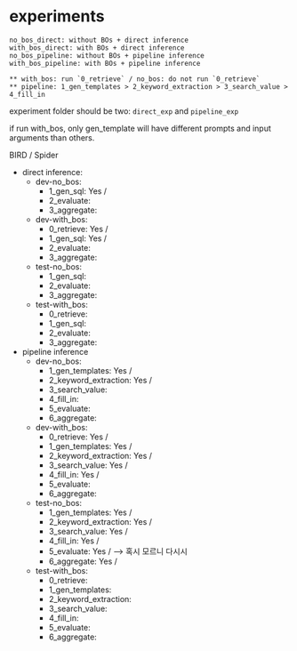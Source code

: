 # experiments

```
no_bos_direct: without BOs + direct inference
with_bos_direct: with BOs + direct inference
no_bos_pipeline: without BOs + pipeline inference
with_bos_pipeline: with BOs + pipeline inference

** with_bos: run `0_retrieve` / no_bos: do not run `0_retrieve`
** pipeline: 1_gen_templates > 2_keyword_extraction > 3_search_value > 4_fill_in
```

experiment folder should be two: `direct_exp` and `pipeline_exp`

if run with_bos, only gen_template will have different prompts and input arguments than others.

BIRD / Spider

* direct inference: 
    * dev-no_bos: 
        * 1_gen_sql: Yes /
        * 2_evaluate: 
        * 3_aggregate: 
    * dev-with_bos:
        * 0_retrieve: Yes /
        * 1_gen_sql: Yes /
        * 2_evaluate: 
        * 3_aggregate: 
    * test-no_bos:
        * 1_gen_sql: 
        * 2_evaluate: 
        * 3_aggregate: 
    * test-with_bos:
        * 0_retrieve: 
        * 1_gen_sql: 
        * 2_evaluate: 
        * 3_aggregate: 
* pipeline inference
    * dev-no_bos:
        * 1_gen_templates: Yes / 
        * 2_keyword_extraction: Yes / 
        * 3_search_value: 
        * 4_fill_in: 
        * 5_evaluate: 
        * 6_aggregate:  
    * dev-with_bos:
        * 0_retrieve: Yes / 
        * 1_gen_templates: Yes / 
        * 2_keyword_extraction: Yes /
        * 3_search_value: Yes /
        * 4_fill_in: Yes / 
        * 5_evaluate: 
        * 6_aggregate: 
    * test-no_bos:
        * 1_gen_templates: Yes / 
        * 2_keyword_extraction: Yes / 
        * 3_search_value: Yes / 
        * 4_fill_in: Yes / 
        * 5_evaluate: Yes /  --> 혹시 모르니 다시시
        * 6_aggregate: Yes / 
    * test-with_bos:
        * 0_retrieve: 
        * 1_gen_templates: 
        * 2_keyword_extraction: 
        * 3_search_value: 
        * 4_fill_in: 
        * 5_evaluate: 
        * 6_aggregate: 
```